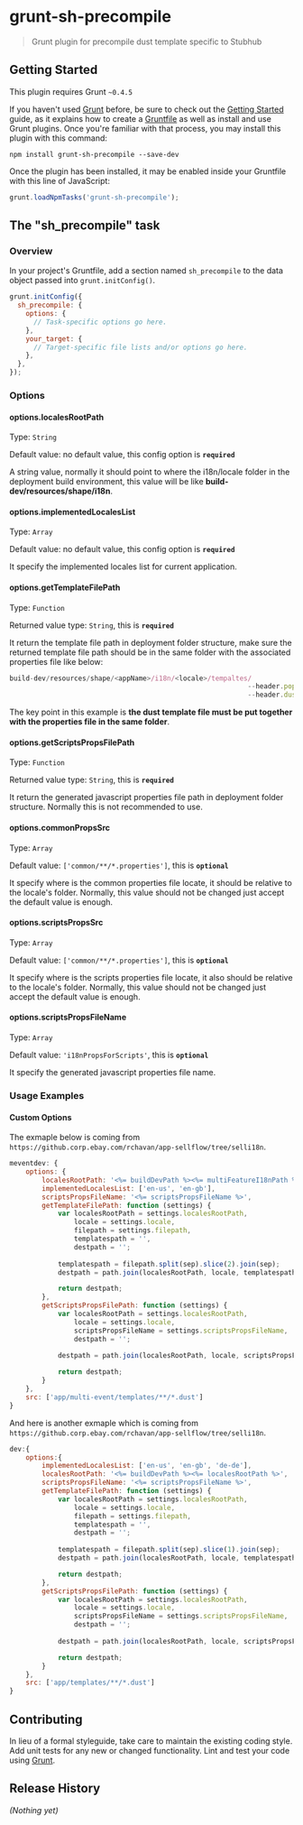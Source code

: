 # grunt-sh-precompile

> Grunt plugin for precompile dust template specific to Stubhub

## Getting Started
This plugin requires Grunt `~0.4.5`

If you haven't used [Grunt](http://gruntjs.com/) before, be sure to check out the [Getting Started](http://gruntjs.com/getting-started) guide, as it explains how to create a [Gruntfile](http://gruntjs.com/sample-gruntfile) as well as install and use Grunt plugins. Once you're familiar with that process, you may install this plugin with this command:

```shell
npm install grunt-sh-precompile --save-dev
```

Once the plugin has been installed, it may be enabled inside your Gruntfile with this line of JavaScript:

```js
grunt.loadNpmTasks('grunt-sh-precompile');
```

## The "sh_precompile" task

### Overview
In your project's Gruntfile, add a section named `sh_precompile` to the data object passed into `grunt.initConfig()`.

```js
grunt.initConfig({
  sh_precompile: {
    options: {
      // Task-specific options go here.
    },
    your_target: {
      // Target-specific file lists and/or options go here.
    },
  },
});
```

### Options

#### options.localesRootPath
Type: `String`

Default value: no default value, this config option is **`required`**

A string value, normally it should point to where the i18n/locale folder in the deployment build environment, this value will be like **build-dev/resources/shape/i18n**.

#### options.implementedLocalesList
Type: `Array`

Default value: no default value, this config option is **`required`**

It specify the implemented locales list for current application.

#### options.getTemplateFilePath
Type: `Function`

Returned value type: `String`, this is **`required`**

It return the template file path in deployment folder structure, make sure the returned template file path should be in the same folder with the associated properties file like below:

```javascript
build-dev/resources/shape/<appName>/i18n/<locale>/tempaltes/
                                                           --header.poperties
                                                           --header.dust
 ```

The key point in this example is **the dust template file must be put together with the properties file in the same folder**.

#### options.getScriptsPropsFilePath
Type: `Function`

Returned value type: `String`, this is **`required`**

It return the generated javascript properties file path in deployment folder structure. Normally this is not recommended to use.

#### options.commonPropsSrc
Type: `Array`

Default value: `['common/**/*.properties']`, this is **`optional`**

It specify where is the common properties file locate, it should be relative to the locale's folder. Normally, this value should not be changed just accept the default value is enough.

#### options.scriptsPropsSrc
Type: `Array`

Default value: `['common/**/*.properties']`, this is **`optional`**

It specify where is the scripts properties file locate, it also should be relative to the locale's folder. Normally, this value should not be changed just accept the default value is enough.

#### options.scriptsPropsFileName
Type: `Array`

Default value: `'i18nPropsForScripts'`, this is **`optional`**

It specify the generated javascript properties file name.

### Usage Examples

#### Custom Options
The exmaple below is coming from `https://github.corp.ebay.com/rchavan/app-sellflow/tree/selli18n`.

```js
meventdev: {
    options: {
        localesRootPath: '<%= buildDevPath %><%= multiFeatureI18nPath %>',
        implementedLocalesList: ['en-us', 'en-gb'],
        scriptsPropsFileName: '<%= scriptsPropsFileName %>',
        getTemplateFilePath: function (settings) {
            var localesRootPath = settings.localesRootPath,
                locale = settings.locale,
                filepath = settings.filepath,
                templatespath = '',
                destpath = '';
            
            templatespath = filepath.split(sep).slice(2).join(sep);
            destpath = path.join(localesRootPath, locale, templatespath);

            return destpath;
        },
        getScriptsPropsFilePath: function (settings) {
            var localesRootPath = settings.localesRootPath,
                locale = settings.locale,
                scriptsPropsFileName = settings.scriptsPropsFileName,
                destpath = '';
            
            destpath = path.join(localesRootPath, locale, scriptsPropsFileName + '.js');

            return destpath;
        }
    },
    src: ['app/multi-event/templates/**/*.dust']
}
```

And here is another exmaple which is coming from `https://github.corp.ebay.com/rchavan/app-sellflow/tree/selli18n`.

```js
dev:{
    options:{
        implementedLocalesList: ['en-us', 'en-gb', 'de-de'],
        localesRootPath: '<%= buildDevPath %><%= localesRootPath %>',
        scriptsPropsFileName: '<%= scriptsPropsFileName %>',
        getTemplateFilePath: function (settings) {
            var localesRootPath = settings.localesRootPath,
                locale = settings.locale,
                filepath = settings.filepath,
                templatespath = '',
                destpath = '';
            
            templatespath = filepath.split(sep).slice(1).join(sep);
            destpath = path.join(localesRootPath, locale, templatespath);

            return destpath;
        },
        getScriptsPropsFilePath: function (settings) {
            var localesRootPath = settings.localesRootPath,
                locale = settings.locale,
                scriptsPropsFileName = settings.scriptsPropsFileName,
                destpath = '';
            
            destpath = path.join(localesRootPath, locale, scriptsPropsFileName + '.js');

            return destpath;
        }
    },
    src: ['app/templates/**/*.dust']
}
```

## Contributing
In lieu of a formal styleguide, take care to maintain the existing coding style. Add unit tests for any new or changed functionality. Lint and test your code using [Grunt](http://gruntjs.com/).

## Release History
_(Nothing yet)_
